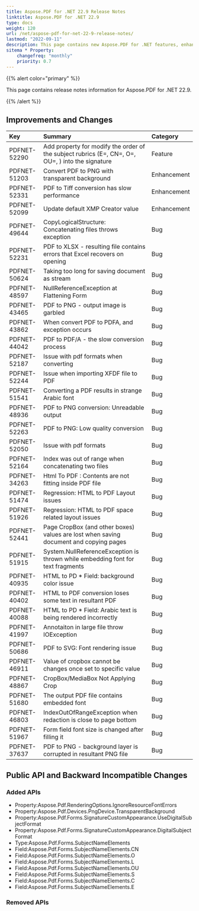 ```yaml
---
title: Aspose.PDF for .NET 22.9 Release Notes
linktitle: Aspose.PDF for .NET 22.9
type: docs
weight: 120
url: /net/aspose-pdf-for-net-22-9-release-notes/
lastmod: "2022-09-11"
description: This page contains new Aspose.PDF for .NET features, enhancement, and bug fixes in 2022, version 22.8.
sitema * Property:
    changefreq: "monthly"
    priority: 0.7
---
```


{{% alert color="primary" %}}

This page contains release notes information for Aspose.PDF for .NET 22.9.

{{% /alert %}}

## Improvements and Changes

|**Key**|**Summary**|**Category**|
| :- | :- | :- |
|PDFNET-52290|Add property for modify the order of the subject rubrics (E=, CN=, O=, OU=, ) into the signature|Feature|
|PDFNET-51203|Convert PDF to PNG with transparent background|Enhancement|
|PDFNET-52331|PDF to Tiff conversion has slow performance|Enhancement|
|PDFNET-52099|Update default XMP Creator value|Enhancement|
|PDFNET-49644|CopyLogicalStructure: Concatenating files throws exception|Bug|
|PDFNET-52231|PDF to XLSX - resulting file contains errors that Excel recovers on opening|Bug|
|PDFNET-50624|Taking too long for saving document as stream|Bug|
|PDFNET-48597|NullReferenceException at Flattening Form|Bug|
|PDFNET-43465|PDF to PNG - output image is garbled|Bug|
|PDFNET-43862|When convert PDF to PDFA, and exception occurs|Bug|
|PDFNET-44042|PDF to PDF/A - the slow conversion process|Bug|
|PDFNET-52187|Issue with pdf formats when converting |Bug|
|PDFNET-52244|Issue when importing XFDF file to PDF|Bug|
|PDFNET-51541|Converting a PDF results in strange Arabic font|Bug|
|PDFNET-48936|PDF to PNG conversion: Unreadable output|Bug|
|PDFNET-52263|PDF to PNG: Low quality conversion|Bug|
|PDFNET-52050|Issue  with pdf formats|Bug|
|PDFNET-52164|Index was out of range when concatenating two files|Bug|
|PDFNET-34263|Html To PDF : Contents are not fitting inside PDF file|Bug|
|PDFNET-51474|Regression: HTML to PDF Layout issues|Bug|
|PDFNET-51926|Regression:  HTML to PDF space related layout issues |Bug|
|PDFNET-52441|Page CropBox (and other boxes) values are lost when saving document and copying pages|Bug|
|PDFNET-51915|System.NullReferenceException is thrown while embedding font for text fragments|Bug|
|PDFNET-40935|HTML to PD * Field: background color issue|Bug|
|PDFNET-40402|HTML to PDF conversion loses some text in resultant PDF|Bug|
|PDFNET-40088|HTML to PD * Field: Arabic text is being rendered incorrectly|Bug|
|PDFNET-41997|Annotaiton in large file throw IOException|Bug|
|PDFNET-50686|PDF to SVG: Font rendering issue|Bug|
|PDFNET-46911|Value of cropbox cannot be changes once set to specific value|Bug|
|PDFNET-48867|CropBox/MediaBox Not Applying Crop|Bug|
|PDFNET-51680|The output PDF file contains embedded font|Bug|
|PDFNET-46803|IndexOutOfRangeException when redaction is close to page bottom|Bug|
|PDFNET-51967|Form field font size is changed after filling it|Bug|
|PDFNET-37637|PDF to PNG - background layer is corrupted in resultant PNG file|Bug|
## Public API and Backward Incompatible Changes

### Added APIs
 * Property:Aspose.Pdf.RenderingOptions.IgnoreResourceFontErrors
 * Property:Aspose.Pdf.Devices.PngDevice.TransparentBackground
 * Property:Aspose.Pdf.Forms.SignatureCustomAppearance.UseDigitalSubjectFormat
 * Property:Aspose.Pdf.Forms.SignatureCustomAppearance.DigitalSubjectFormat
 * Type:Aspose.Pdf.Forms.SubjectNameElements
 * Field:Aspose.Pdf.Forms.SubjectNameElements.CN
 * Field:Aspose.Pdf.Forms.SubjectNameElements.O
 * Field:Aspose.Pdf.Forms.SubjectNameElements.L
 * Field:Aspose.Pdf.Forms.SubjectNameElements.OU
 * Field:Aspose.Pdf.Forms.SubjectNameElements.S
 * Field:Aspose.Pdf.Forms.SubjectNameElements.C
 * Field:Aspose.Pdf.Forms.SubjectNameElements.E
### Removed APIs
